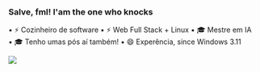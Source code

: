 ### Salve, fml! I'am the one who knocks

▪ ⚡ Cozinheiro de software
▪ ⚡ Web Full Stack + Linux
▪ 🎓 Mestre em IA                            
▪ 🎓 Tenho umas pós aí também!
▪ 😄 Experência, since Windows 3.11

<a href="https://www.linkedin.com/in/fbamuniz/" target="_blank"><img src="https://img.shields.io/badge/-LinkedIn-%230077B5?style=for-the-badge&logo=linkedin&logoColor=white" target="_blank"></a> 
